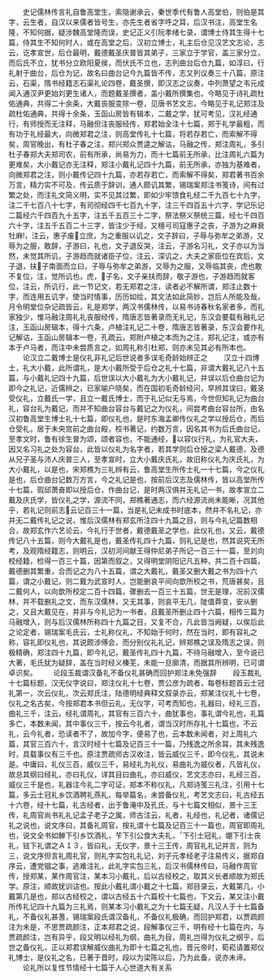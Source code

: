<!-- { "loadSidebar": true } -->
　　史记儒林传言礼自鲁高堂生，索隐谢承云，秦世季代有鲁人高堂伯，则伯是其字，云生者，自汉以来儒者皆号生，亦先生者省字呼之耳，后汉书注，高堂生名隆，不知何据，疑涉魏高堂隆而误，史记正义引阮孝绪七录，谓博士侍其生得十七篇，侍其生不知何时人，或在高堂之后，汉初立博士，礼主后仓见汉艺文志论，志云，讫孝宣世，后仓最明，戴德戴圣庆普皆其弟子，三家立于学官，盖三家分立，而后氏不立，犹书分立欧阳夏侯，而伏氏不立也，志列曲台后仓九篇，如淳曰，行礼射于曲台，后仓为记，故名曰曲台记今九篇皆不传，志又列议奏三十八篇，原注云，石渠，隋书经籍志石渠礼论四卷，戴圣撰，即汉志之议奏，中列萧望之韦元成闻入通汉尹更始刘更生诸人，而题戴圣撰者，盖小戴所撰集也，今略见于诗礼疏杜佑通典，共得二十余条，大戴丧服变除一卷，见唐书艺文志，今略见于礼记郑注及疏杜佑通典，共得十余条，玉函山房皆有辑本，二戴之学，犹可考见，汉礼经通行，有师授而无注释，马融但注丧服经传，郑君始全注十七篇，郑于礼学最粗，而有功于礼经最大，向微郑君之注，则高堂传礼十七篇，将若存若亡，而索解不得矣，周官晚出，有杜子春之注，郑兴郑众贾逵之解诂，马融之传，郑注周礼，多引杜子春郑大夫郑司农，前有所承，尚易为力，而十七篇前无所承，比注周礼六篇为更难矣，大小戴记亦无注释，郑注小戴礼记四十九篇，前无所承，亦独为基难者，向微郑君之注，则小戴传记四十九篇，亦若存若亡，而索解不得矣，郑君著书百余万言，精力实不可及，传云质于辞训，通人颇讥其繁，锡瑞案郑注书笺诗，间有过繁之处，而注礼文简义明，实不见其过繁，即如少牢馈食礼经二千九百七十九字，注二千七百八十七字，有司彻经四千七百九十字，注三千四百五十六字，学记乐记二篇经六千四百九十五字，注五千五百三十二字，祭法祭义祭统三篇，经七千四百六十字，注五千五百二十三字，皆注少于经，又檀弓司寇惠子之丧，子游为之麻衰牡麻，注云，惠子废立庶，为之重服以讥之，文子辞曰，子辱与弥牟之弟游，又辱为之服，敢辞，子游曰，礼也，文子退反哭，注云，子游名习礼，文子亦以为当然，未觉其所讥，子游趋而就诸臣子位，注云，深讥之，大夫之家臣位在宾后，文子退，扶子南面而立曰，子辱与弥牟之弟游，又辱为之服，又辱临其丧，虎也敢不复位，注，觉所讥也，虎，子名，文子亲扶而辞，敬子游也，子游趋而就客位，注云，所讥行，此一节记文，若无郑君之注，读者必不解所谓，郑注止数十字，而连用五讥字，使当时情事，历历如绘，其文法如此简妙，岂后人所能及哉，月令明堂位杂记疏皆云，礼是郑学，两汉书儒林传，以易书诗春秋名家者多，而礼家独少，惟马融注周礼礼丧服经传，隋唐志皆著录而无礼记，东汉会要载有融礼记注，玉函山房辑本，得十六条，卢植注礼记二十卷，隋唐志皆著录，东汉会要作礼记解诂，玉函山房辑本一卷，孔疏云，郑附卢植之本而为之注，郑礼记注，或亦有本于卢马者，而注中未尝质言之，如周礼称引杜郑，则亦未见其必有所本也。
　　论汉立二戴博士是仪礼非礼记后世说者多误毛奇龄始辨正之
　　汉立十四博士，礼大小戴，此所谓礼，是大小戴所受于后仓之礼十七篇，非谓大戴礼记八十五篇，与小戴礼记四十九篇，后世误以大小戴礼为大小戴礼记，并误以后仓曲台记为即今之礼记，近儒辨之，已家喻户晓矣，而在国初毛奇龄经问，早辨其误曰，戴圣受仪礼，立戴氏一学，且立一戴氏博士，而于礼记似无与焉，今世但知礼记为曲台礼，容台礼为戴记，而并不知曲台容台与戴记之为仪礼，间尝考曲台容台所，由名汉初鲁高堂生博士礼十七篇，即仪礼也，是时东海孟卿传仪礼之学以授后仓，而后仓受礼，居于未央宫前之曲台殿，校书著记，约数万言，因名其书为后氏曲台记，至孝文时，鲁有徐生普为颂，颂者容也，不能通经，以容仪行礼，为礼官大夫，因又名习礼之处为容台，此皆以仪礼为名字者，若其学则后仓授之梁人戴德，及德从兄子圣与沛人庆普三人，至孝宣时，立大小戴庆氏礼，故旧称仪礼为庆氏礼，为大小戴礼，以是也，宋郑樵为三礼辨有云，鲁高堂生所传士礼一十七篇，今之仪礼是也，后仓曲台记数万方言，今之礼记是也，按前后汉志及儒林传，皆以高堂所传十七篇，瑕邱萧奋即以授后仓，作曲台记，是时两汉俱并无礼记一书，故孝宣立二戴及庆氏学，皆仪礼之学，源流不同，郑樵著通志，而六经源流尚未能晰，况其他乎，若礼记则前志云记百三十一篇，当是礼记未成书时底本，然并不名礼记，亦并无二戴传礼记之说，惟后汉儒林有郑玄所注四十九篇之目，则与今礼记篇数相合，故郑玄作六艺论云，今礼行于世者，戴德戴圣之学也，此仪礼也，又云，戴德传记八十五篇，则今大戴礼是也，戴圣传礼四十九篇，则礼记是也，然其说究无所考，及观隋经籍志，则明云，汉初河间献王得仲尼弟子所记一百三十一篇，至刘向校经籍，检得一百三十篇，因第而叙之，又得明堂阴阳记凡五种，共二百十四篇，戴德删其繁重，合而记之为八十五篇，谓之大戴礼，戴圣又删大戴之书为四十六篇，谓之小戴记，则二戴为武宣时人，岂能删哀平间向歆所校之书，荒唐甚矣，且二戴何人，以向歆所校定二百十四篇，骤删去一百三十五篇，世无是理，况前汉儒林，并不载删礼之文，而东汉儒林，又无其事，则哀平无几，陡值莽变，安从删之，又且大戴见在，并非与今礼记为一书者，且戴圣所删止四十六篇，相传三篇为马融增入，则与后汉儒林所称四十九篇之目，又复不合，凡此皆当阙疑，以俟后此之论定者，锡瑞案毛氏云，士礼称仪礼，不知始于何时，然在当时，即有容礼之称，容礼即仪礼也，其说颇涉傅会，而分别仪礼礼记，辨郑樵之误及隋志之误，则极精确，郑注四十九篇，即今礼记，戴圣传礼四十九篇，不待马融增入，至今说已大著，毛氏犹为疑辞，盖在当时经义榛芜，未能一旦廓清，而据其所辨明，已可谓卓识矣。
　　论段玉裁谓汉备礼不备仪礼甚确而回护郑注未免强辞
　　段玉裁礼十七篇标题，汉无仪字说曰，郑注仪礼十七卷，贾公彦为疏者，每卷标题首云士冠礼第一，次云仪礼，次云郑氏注，陆德明经典释文叙录亦云，郑某注仪礼十七卷，仪礼之名古矣，今按郑君本书但云礼，无仪字，可考而知也，礼器曰，经礼三百，曲礼三千，注云，经礼谓周礼，其官有三百六十，曲犹事也，事礼谓今礼也，礼篇多亡，本数未闻，其中事仪三千，按云今礼者，谓当汉时所存礼十七篇也，不云礼，云今礼者，恐读者不了，故加今字，便易了也，云本数未闻者，对上周礼六篇，其官三百六十，言汉时经十七篇及记百三十一篇，乃残逸之所余耳，其未残逸时，具载事仪有三千也。原注贾疏师古汉收注，皆云威仪三千，即今仪礼，其说未是。中庸曰，礼仪三百，威仪三千，易经礼为礼仪，易曲礼为威仪者，凡皆礼仪，故总其纲曰经礼，亦曰礼仪，详其目曰曲礼，亦曰威仪，艺文志亦曰，礼经三百，威仪三千是也，礼器注今礼二字可证，郑本不称仪礼，凡郑诗笺三礼注，引用十七篇，多云士冠礼乡饮酒聘礼燕礼，每举篇名，未尝备仪礼，考艺文志曰，礼古经五十六卷，经十七篇，礼古经者，出于鲁淹中及孔氏，与十七篇文相似，景十三王传，礼周官尚书礼礼记孟子老子之属，师古注云，礼者，礼经也，礼记者，诸儒记礼之说也，说文序曰，其备礼周官，按礼谓十七篇及记百三十一篇也，周官即周礼也，说文全书如觯下引乡饮酒礼，苄下引公食大夫礼，下引士冠礼，堋下引士丧礼，铉下礼谓之Ａ１３，皆曰礼，无仪字，景十三王传，周官礼礼记并言，则为三，说文序但言礼周礼官，则礼字实包礼礼记，刘子元孝经老子注易传义，据郑自序云，遭党锢之事，逃难注礼，此礼字实包三礼，后汉书儒林传曰，马融作周官传，授郑某，某作周官注，某本习小戴礼，后以古经校之，取其义长者顺故为郑氏学。原注，顺故犹训诂也。按此小戴礼谓小戴之十七篇，郑目录云，大戴第几，小戴第几是也，郑以古经校之，谓以古经五十六篇校十七篇也，下文云，某又注小戴所传礼记四十九篇为三礼焉，则某本习小戴礼之为十七篇无疑，凡汉人于十七篇备礼，不备仪礼甚蓍，锡瑞案段氏谓汉备礼，不备仪礼极确，而回护郑君，以贾疏颜注为未是，不思贾疏颜注，正本郑君之说，段解事仪三千，明有经十七篇在内，与贾疏颜注，岂有异乎，段又明以经礼为纲，曲礼为目，周礼岂得为仪礼之纲乎，后世之备仪礼，正以郑君误解威仪曲礼为即十七篇之礼也，晋元帝时，荀崧请置郑仪礼博士，是仪礼之名，已著于晋时，段以为梁陈以后，乃为此备，说亦未谛。
　　论礼所以复性节情经十七篇于人心世道大有关系
